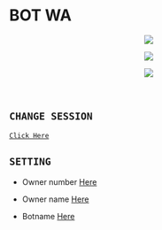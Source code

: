 # BOT WA

<p align="center"> <a href="https://wa.me/+6287701656619"><img src="https://img.shields.io/badge/WhatsApp-25D366?style=for- the-badge&logo=whatsapp&logoColor=white " /></p></a>

<p align="center"> <a href="https://youtu.be/O4L2IwZIO6M"><img src="https://img.shields.io/badge/YouTube-CLONEBOT-ff0000?style=for -the-badge&logo=youtube&logoColor= ff0000&link=https://youtube.com/channel/UClURMobRi5B5M57IlPpuRYA" /></p></a>

<p align="center"> <a href="https://youtube.com/channel/UClURMobRi5B5M57IlPpuRYA"><img src="https://img.shields.io/youtube/channel/subscribers/UClURMobRi5B5M57IlPpuRYA?style =social" /></p></a><br>


## `CHANGE SESSION`

[`Click Here`](https://github.com/SOBATGAMER/BOT/blob/master/gus.json)

## `SETTING`

- Owner number [Here](https://github.com/SOBATGAMER/BOT/blob/master/setting.json)

- Owner name [Here](https://github.com/SOBATGAMER/BOT/blob/master/setting.json)

- Botname [Here](https://github.com/SOBATGAMER/BOT/blob/master/setting.json)
